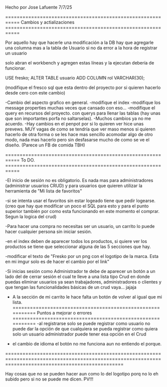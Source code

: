 Hecho por Jose Lafuente 7/7/25

=========================================================== Cambios y actializaciones =========================================================== 

Por aquello hay que hacerle una modificación a la DB hay que agregarle una columna mas a la tabla de Usuario si no da error a la hora de registrar un usuario

solo abran el workbench y agregen estas líneas y la ejecutan debería de funcionar.

USE fresko;
ALTER TABLE usuario ADD COLUMN rol VARCHAR(30);

(modifique el fresco sql que esta dentro del proyecto por si quieren hacerlo desde cero con este cambio)

-Cambio del aspecto grafico en general.
-modifique el index 
-modifique los message properties muchas veces que cansado con eso...
-modifique el query en recursos del proyecto. con querys para llenar las tablas (hay unas que son importantes porfa no saltarselas). 
-Muchos cambios ya no me acuerdo.
-Hay cambios en el penpot por si lo quieren ver hice unas prevews. MUY vagas de como se tendría que ver maso menos si quieren hacerlo de otra forma o se les hace mas sencillo acomodar algo de otro modo, nada mas hacerlo pero sin desfasarse mucho de como se ve el diseño. (Parece un FB de comida TBH)

=========================================================== To DO. ===========================================================

-El inicio de sesión no es obligatorio. Es nada mas para administradores (administrar usuarios CRUD) y para usuarios que quieren utilizar la herramienta de "Mi lista de favoritos" 

-si se intenta usar el favoritos sin estar logeado tiene que pedir logearse. (creo que hay que modificar un poco el SQL para esto y para el punto superior también por como esta funcionando en este momento el comprar. Segun la logica del crud)

-Para hacer una compra no necesitas ser un usuario, un carrito lo puede hacer cualquier persona sin iniciar sesión. 

-en el index deben de aparecer todos los productos, si quiere ver los productos se tiene que seleccionar alguna de las 5 secciones que hay. 

-modificar el texto de "Fresko por un png  con el logotipo de la marca. Esta en  mi imgur solo es de hacer el cambio por el link"

-Si inicias sesión como Administrador te debe de aparecer un botón a un lado del de cerrar sesión el cual te lleve a una lista tipo Crud en donde puedas eliminar usuarios ya sean trabajadores, administradores o clientes y que tengan las funcionalidades básicas de un crud vaya... jajaja 

- A la  sección de mi carrito le hace falta un botón de volver al igual que mi lista. 
=========================================================== Puntos a mejorar o errores ===========================================================
-al registrarse solo se puede registrar como usuario no puede dar la opción de que cualquiera se pueda registrar como quiera solo un usuario administrador puede tener esa opción en el Crud

- el cambio de idioma el botón no me funciona aun no entiendo el porque. 


=====================================================================================================================================================

Hay cosas que no se pueden hacer aun como lo del logotipo porq no lo eh subido pero si no se puede me dicen. PV!!!
